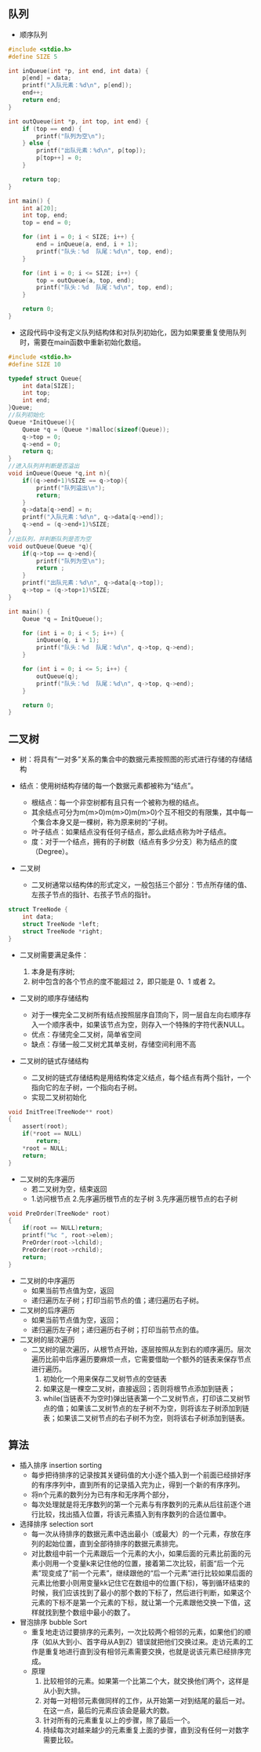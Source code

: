 ## 队列
- 顺序队列
```c
#include <stdio.h>
#define SIZE 5

int inQueue(int *p, int end, int data) {
    p[end] = data;
    printf("入队元素：%d\n", p[end]);
    end++;
    return end;
}

int outQueue(int *p, int top, int end) {
    if (top == end) {
        printf("队列为空\n");
    } else {
        printf("出队元素：%d\n", p[top]);
        p[top++] = 0;
    }

    return top;
}

int main() {
    int a[20];
    int top, end;
    top = end = 0;

    for (int i = 0; i < SIZE; i++) {
        end = inQueue(a, end, i + 1);
        printf("队头：%d  队尾：%d\n", top, end);
    }

    for (int i = 0; i <= SIZE; i++) {
        top = outQueue(a, top, end);
        printf("队头：%d  队尾：%d\n", top, end);
    }

    return 0;
}
```
- 这段代码中没有定义队列结构体和对队列初始化，因为如果要重复使用队列时，需要在main函数中重新初始化数组。
```c
#include <stdio.h>
#define SIZE 10

typedef struct Queue{
    int data[SIZE];
    int top;
    int end;
}Queue;
//队列初始化
Queue *InitQueue(){
    Queue *q = (Queue *)malloc(sizeof(Queue));
    q->top = 0;
    q->end = 0;
    return q;
}
//进入队列并判断是否溢出
void inQueue(Queue *q,int n){
    if((q->end+1)%SIZE == q->top){
        printf("队列溢出\n");
        return;
    }
    q->data[q->end] = n;
    printf("入队元素：%d\n", q->data[q->end]);
    q->end = (q->end+1)%SIZE;
}
//出队列，并判断队列是否为空
void outQueue(Queue *q){
    if(q->top == q->end){
        printf("队列为空\n");
        return ;
    }
    printf("出队元素：%d\n", q->data[q->top]);
    q->top = (q->top+1)%SIZE;
}

int main() {
    Queue *q = InitQueue();

    for (int i = 0; i < 5; i++) {
        inQueue(q, i + 1);
        printf("队头：%d  队尾：%d\n", q->top, q->end);
    }

    for (int i = 0; i <= 5; i++) {
        outQueue(q);
        printf("队头：%d  队尾：%d\n", q->top, q->end);
    }

    return 0;
}
```

## 二叉树
- 树：将具有“一对多”关系的集合中的数据元素按照图的形式进行存储的存储结构
- 结点：使用树结构存储的每一个数据元素都被称为“结点”。
   - 根结点：每一个非空树都有且只有一个被称为根的结点。
   - 其余结点可分为m(m>0)m(m&gt;0)m(m>0)个互不相交的有限集，其中每一个集合本身又是一棵树，称为原来树的“子树。
   - 叶子结点：如果结点没有任何子结点，那么此结点称为叶子结点。
   - 度：对于一个结点，拥有的子树数（结点有多少分支）称为结点的度（Degree）。

- 二叉树
  - 二叉树通常以结构体的形式定义，一般包括三个部分：节点所存储的值、左孩子节点的指针、右孩子节点的指针。
```c
struct TreeNode {
	int data;
	struct TreeNode *left;
	struct TreeNode *right;
}
```
   - 二叉树需要满足条件：
       1) 本身是有序树;
       2) 树中包含的各个节点的度不能超过 2，即只能是 0、1 或者 2。

   - 二叉树的顺序存储结构
      - 对于一棵完全二叉树所有结点按照层序自顶向下，同一层自左向右顺序存入一个顺序表中，如果该节点为空，则存入一个特殊的字符代表NULL。
      - 优点：存储完全二叉树，简单省空间
      - 缺点：存储一般二叉树尤其单支树，存储空间利用不高
   - 二叉树的链式存储结构
      - 二叉树的链式存储结构是用结构体定义结点，每个结点有两个指针，一个指向它的左子树，一个指向右子树。
      - 实现二叉树初始化
```c
void InitTree(TreeNode** root)
{
    assert(root);
    if(*root == NULL)
        return;
    *root = NULL;
    return;
}
```
   - 二叉树的先序遍历
     - 若二叉树为空，结束返回
     - 1.访问根节点 2.先序遍历根节点的左子树 3.先序遍历根节点的右子树

```c
void PreOrder(TreeNode* root)
{
    if(root == NULL)return;
    printf("%c ", root->elem);
    PreOrder(root->lchild);
    PreOrder(root->rchild);
    return;
}
```
   - 二叉树的中序遍历
      - 如果当前节点值为空，返回
      - 递归遍历左子树；打印当前节点的值；递归遍历右子树。
   - 二叉树的后序遍历
      - 如果当前节点值为空，返回；
      - 递归遍历左子树；递归遍历右子树；打印当前节点的值。
   - 二叉树的层次遍历
      - 二叉树的层次遍历，从根节点开始，逐层按照从左到右的顺序遍历。层次遍历比前中后序遍历要麻烦一点，它需要借助一个额外的链表来保存节点进行遍历。
         1) 初始化一个用来保存二叉树节点的空链表
         2) 如果这是一棵空二叉树，直接返回；否则将根节点添加到链表；
         3) while(当链表不为空时)弹出链表第一个二叉树节点，打印该二叉树节点的值；如果该二叉树节点的左子树不为空，则将该左子树添加到链表；如果该二叉树节点的右子树不为空，则将该右子树添加到链表。

## 算法
- 插入排序 insertion sorting
   - 每步把待排序的记录按其关键码值的大小逐个插入到一个前面已经排好序的有序序列中，直到所有的记录插入完为止，得到一个新的有序序列。
   - 将n个元素的数列分为已有序和无序两个部分，
   - 每次处理就是将无序数列的第一个元素与有序数列的元素从后往前逐个进行比较，找出插入位置，将该元素插入到有序数列的合适位置中。
- 选择排序 selection sort
   - 每一次从待排序的数据元素中选出最小（或最大）的一个元素，存放在序列的起始位置，直到全部待排序的数据元素排完。
   - 对比数组中前一个元素跟后一个元素的大小，如果后面的元素比前面的元素小则用一个变量k来记住他的位置，接着第二次比较，前面“后一个元素”现变成了“前一个元素”，继续跟他的“后一个元素”进行比较如果后面的元素比他要小则用变量kk记住它在数组中的位置(下标)，等到循环结束的时候，我们应该找到了最小的那个数的下标了，然后进行判断，如果这个元素的下标不是第一个元素的下标，就让第一个元素跟他交换一下值，这样就找到整个数组中最小的数了。
- 冒泡排序 bubble Sort
   - 重复地走访过要排序的元素列，一次比较两个相邻的元素，如果他们的顺序（如从大到小、首字母从A到Z）错误就把他们交换过来。走访元素的工作是重复地进行直到没有相邻元素需要交换，也就是说该元素已经排序完成。
   - 原理
      1) 比较相邻的元素。如果第一个比第二个大，就交换他们两个，这样是从小到大排。
      2) 对每一对相邻元素做同样的工作，从开始第一对到结尾的最后一对。在这一点，最后的元素应该会是最大的数。
      3) 针对所有的元素重复以上的步骤，除了最后一个。
      4) 持续每次对越来越少的元素重复上面的步骤，直到没有任何一对数字需要比较。 

